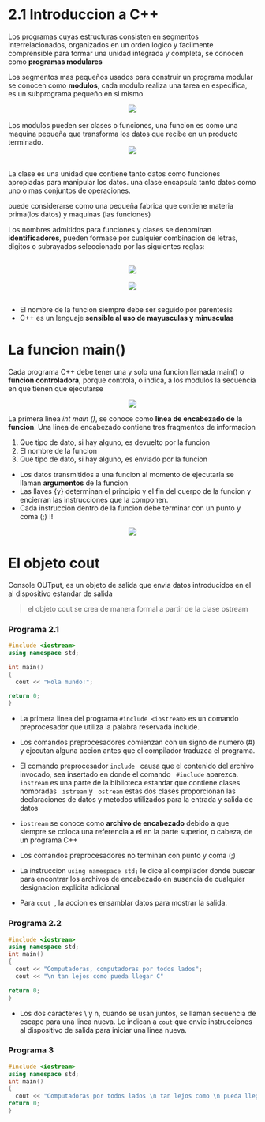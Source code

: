 # 2.1 Introduccion a C++ 

Los programas cuyas estructuras consisten en segmentos interrelacionados, organizados en un orden logico y facilmente comprensible para formar una unidad integrada y completa, se conocen como **programas modulares**

Los segmentos mas pequeños usados para construir un programa modular se conocen como **modulos**, cada modulo realiza una tarea en específica, es un subprograma pequeño en si mismo
<br>

<div align="center">
  <img src="https://i.postimg.cc/NM565T9b/imagen.png">
</div>

<br>
Los modulos pueden ser clases o funciones, una funcion es como una maquina pequeña que transforma los datos que recibe en un producto terminado.

<br>

<div align="center">
  <img src="https://i.postimg.cc/6QN67N8P/imagen.png">
</div>

<br>

La clase es una unidad que contiene tanto datos como funciones apropiadas para manipular los datos.
una clase encapsula tanto datos como uno o mas conjuntos de operaciones.

puede considerarse como una pequeña fabrica que contiene materia prima(los datos) y maquinas (las funciones)

Los nombres admitidos para funciones y clases se denominan **identificadores**, pueden formase por cualquier combinacion de letras, digitos o subrayados
seleccionado por las siguientes reglas: 

<br>

<div align="center">
  <img src="https://i.postimg.cc/28Yt2PT4/imagen.png">
</div>

<br>

<div align="center">
  <img src="https://i.postimg.cc/nzDHY62y/imagen.png">
</div>

<br>

+ El nombre de la funcion siempre debe ser seguido por parentesis
+ C++ es un lenguaje **sensible al uso de mayusculas y minusculas**

# La funcion main()
Cada programa C++ debe tener una y solo una funcion llamada main() o **funcion controladora**, porque controla, o indica, a los modulos la secuencia en que tienen que ejecutarse

<div align="center">
  <img src="https://i.postimg.cc/dQSGHdqw/imagen.png">
</div>

La primera linea *int main ()*, se conoce como **linea de encabezado de la funcion**.
Una linea de encabezado contiene tres fragmentos de informacion

1. Que tipo de dato, si hay alguno, es devuelto por la funcion
2. El nombre de la funcion
3. Que tipo de dato, si hay alguno, es enviado por la funcion

+ Los datos transmitidos a una funcion al momento de ejecutarla se llaman **argumentos** de la funcion
+ Las llaves {y} determinan el principio y el fin del cuerpo de la funcion y encierran las instrucciones que la componen.
+ Cada instruccion dentro de la funcion debe terminar con un punto y coma (;) !!

<div align="center">
  <img src="https://i.postimg.cc/KzmpcTVR/imagen.png">
</div>
   

# El objeto cout
Console OUTput, es un objeto de salida que envia datos introducidos en el al dispositivo estandar de salida
> el objeto cout se crea de manera formal a partir de la clase ostream

### Programa 2.1
```cpp
#include <iostream>
using namespace std;

int main()
{
  cout << "Hola mundo!";

return 0;
}
```
+ La primera linea del programa ```#include <iostream>``` es un comando preprocesador que utiliza la palabra reservada include.

+ Los comandos preprocesadores comienzan con un signo de numero (#) y ejecutan alguna accion antes que el compilador traduzca el programa.

+ El comando preprocesador ```include ``` causa que el contenido del archivo invocado, sea insertado en donde el comando ``` #include``` aparezca.
``` iostream``` es una parte de la biblioteca estandar que contiene clases nombradas ``` istream``` y ``` ostream``` estas dos clases proporcionan las declaraciones de datos y metodos utilizados para la entrada y salida de datos

+ ```iostream``` se conoce como **archivo de encabezado** debido a que siempre se coloca una referencia a el en la parte superior, o cabeza, de un programa C++

+ Los comandos preprocesadores no terminan con punto y coma (;)

+ La instruccion ```using namespace std;``` le dice al compilador donde buscar para encontrar los archivos de encabezado en ausencia de cualquier designacion explicita adicional

+  Para ```cout ```, la accion es ensamblar datos para mostrar la salida.

### Programa 2.2 
```cpp 
#include <iostream>
using namespace std;
int main()
{
  cout << "Computadoras, computadoras por todos lados";
  cout << "\n tan lejos como pueda llegar C"

return 0;
}
```
+ Los dos caracteres \ y n, cuando se usan juntos, se llaman secuencia de escape para una linea nueva. Le indican a ``` cout ``` que envie instrucciones al dispositivo de salida para iniciar una linea nueva.

### Programa 3
```cpp 
#include <iostream>
using namespace std;
int main()
{
  cout << "Computadoras por todos lados \n tan lejos como \n pueda llegar C";+
return 0;
}
```

